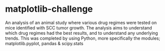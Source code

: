 # matplotlib-challenge

An analysis of an animal study where various drug regimes were tested on mice identified with SCC tumor growth. 
The analysis aims to understand which drug regimes had the best results, and to understand any underlying trends.
This was completed by using Python, more specifically the modules; matplotlib.pyplot, pandas & scipy.stats
